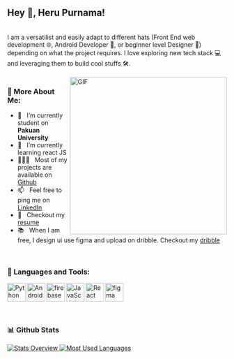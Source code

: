 ## Hey 👋, Heru Purnama!

<br/>
I am a versatilist and easily adapt to different hats (Front End web development 🌐, Android Developer 📱, or beginner level Designer 🎨) depending on what the project requires. I love exploring new tech stack 💻 and leveraging them to build cool stuffs 🛠️. 
<br/>
<br/>
<img align="right" alt="GIF" src="https://raw.githubusercontent.com/rahul-jha98/rahul-jha98/main/techstack.gif" width="360px"/>
  
  
### 🧐 More About Me:

- 🔭 &nbsp; I’m currently student on **Pakuan University**
- 🌱 &nbsp; I’m currently learning react JS
- 👨🏻‍💻 &nbsp; Most of my projects are available on [Github](https://github.com/herrr14?tab=repositories)
- 📫 &nbsp; Feel free to ping me on [LinkedIn](https://www.linkedin.com/in/heru-purnama-6954b9149/)
- 📝 &nbsp; Checkout my [resume](https://drive.google.com/file/d/1PwFZz9DzwFI1GtKLwqYTDq_5iH8hCk-C/view?usp=sharing)
- 📚 &nbsp; When I am free, I design ui use figma and upload on dribble. Checkout my [dribble](https://dribbble.com/herrr14)
<br>


### 🔨 Languages and Tools:

<a href="https://www.python.org" target="_blank"><img align="left" alt="Python" height ="42px" src="https://raw.githubusercontent.com/herrr14/icons/master/language_and_tools/square/python/python.svg"></a>
<a href="https://developer.android.com" target="_blank"> <img align="left" alt="Android" height ="42px" src="https://raw.githubusercontent.com/herrr14/icons/master/language_and_tools/square/android/android.svg"> </a>
<a href="https://firebase.google.com/" target="_blank"> <img align="left" src="https://raw.githubusercontent.com/herrr14/icons/master/language_and_tools/square/firebase/firebase.svg" alt="firebase" height ="42px"/> </a>
<a href="https://developer.mozilla.org/en-US/docs/Web/JavaScript" target="_blank"> <img align="left" alt="JavaScript" height ="42px"  src="https://raw.githubusercontent.com/herrr14/icons/master/language_and_tools/square/javascript/javascript.svg"> </a>
<a href="https://reactjs.org/" target="_blank"> <img align="left" alt="React" height ="42px" src="https://raw.githubusercontent.com/herrr14/icons/master/language_and_tools/square/react/react.svg"></a>
<a href="https://www.figma.com/" target="_blank"> <img src="https://raw.githubusercontent.com/herrr14/icons/master/language_and_tools/square/figma/figma.svg" alt="figma" height='42px'/> </a>

<br>

### 📊 Github Stats

<a href='https://github.com/herrr14/github-stats'>
  
![Stats Overview](https://github.com/herrr14/github-stats/blob/master/generated/overview.svg)
![Most Used Languages](https://github.com/herrr14/github-stats/blob/master/generated/languages.svg)
</a>
<br>
